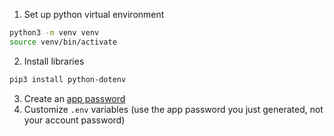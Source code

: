 1. Set up python virtual environment
```bash
python3 -m venv venv
source venv/bin/activate
```
2. Install libraries
```bash
pip3 install python-dotenv
```
3. Create an [app password](https://myaccount.google.com/apppasswords)
4. Customize `.env` variables (use the app password you just generated, not your account password)